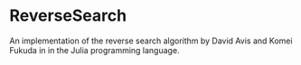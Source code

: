 # ReverseSearch

An implementation of the reverse search algorithm by David Avis and Komei Fukuda in in the Julia programming language.
